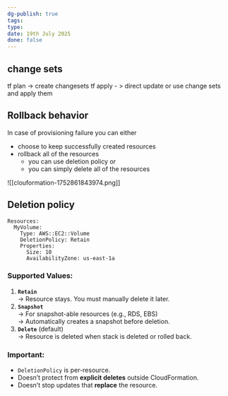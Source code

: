 ```yaml
---
dg-publish: true
tags: 
type: 
date: 19th July 2025
done: false
---
```


## change sets
tf plan -> create changesets
tf apply - > direct update or use change sets and apply them

## **Rollback behavior**
In case of provisioning failure you can either
- choose to keep successfully created resources
- rollback all of the resources
	- you can use deletion policy or
	- you can simply delete all of the resources

![[clouformation-1752861843974.png]]


## **Deletion policy**
```
Resources:
  MyVolume:
    Type: AWS::EC2::Volume
    DeletionPolicy: Retain
    Properties:
      Size: 10
      AvailabilityZone: us-east-1a

```
### Supported Values:
1. **`Retain`**  
    → Resource stays. You must manually delete it later.
2. **`Snapshot`**  
    → For snapshot-able resources (e.g., RDS, EBS)  
    → Automatically creates a snapshot before deletion.
3. **`Delete`** (default)  
    → Resource is deleted when stack is deleted or rolled back.

### Important:
- `DeletionPolicy` is per-resource.
- Doesn’t protect from **explicit deletes** outside CloudFormation.
- Doesn’t stop updates that **replace** the resource.